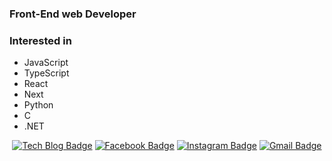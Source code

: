 
### Front-End web Developer

### Interested in
- JavaScript
- TypeScript
- React
- Next
- Python
- C
- .NET
<div align=center>

[![Tech Blog Badge](http://img.shields.io/badge/-Tech%20blog-black?style=flat-square&logo=github&link=https://jay0811.tistory.com/)](https://jay0811.tistory.com/) 
[![Facebook Badge](https://img.shields.io/badge/-Facebook-1877f2?style=flat-square&logo=facebook&logoColor=white&linkhttps://www.facebook.com/profile.php?id=100006950972262)](https://www.facebook.com/profile.php?id=100006950972262) 
[![Instagram Badge](https://img.shields.io/badge/-Instagram-dd2a7b?style=flat-square&logo=instagram&logoColor=white&link=https://www.instagram.com/idk_imjustlazy/)](https://www.instagram.com/idk_imjustlazy/) 
[![Gmail Badge](https://img.shields.io/badge/-Gmail-d14836?style=flat-square&logo=Gmail&logoColor=white&link=mailto:qusghdus12345@gmail.com)](mailto:qusghdus12345@gmail.com)
</div>
